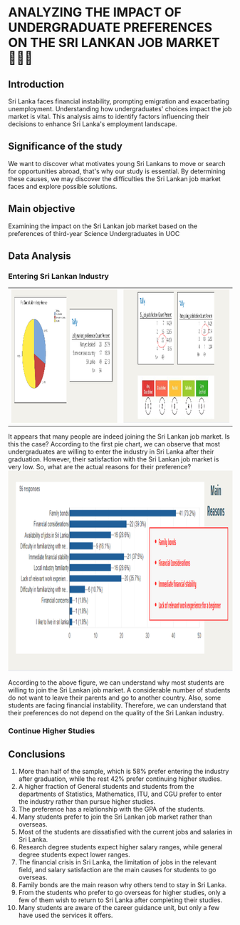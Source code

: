 
# ANALYZING THE  IMPACT OF  UNDERGRADUATE PREFERENCES  ON THE SRI LANKAN  JOB MARKET 👨🏻‍🎓


## Introduction
  
Sri Lanka faces financial instability, prompting emigration and exacerbating unemployment. Understanding how undergraduates' choices impact the job market is vital. This analysis aims to identify factors influencing their decisions to enhance Sri Lanka's employment landscape.

## Significance of the study


We want to discover what motivates young Sri Lankans to move or search for opportunities abroad, that's why our study is essential. By determining these causes, we may discover the difficulties the Sri Lankan job market faces and explore possible solutions.


## Main objective

Examining the impact on the Sri Lankan job market based on the preferences of third-year Science Undergraduates in UOC

## Data Analysis
   ### Entering Sri Lankan Industry
  <table>
  <tr>
    <td><img src="Images/sl_industry 1.png" width=750 height=300></td>
    <td><img src="Images/sl_industry2.png" width=750 height=300></td>  
  </tr>
</table>  

It appears that many people are indeed joining the Sri Lankan job market. Is this the case? According to the first pie chart, we can observe that most undergraduates are willing to enter the industry in Sri Lanka after their graduation. However, their satisfaction with the Sri Lankan job market is very low. So, what are the actual reasons for their preference?
<img src="Images/sl_reasons.png" width=750 height=450>

According to the above figure, we can understand why most students are willing to join the Sri Lankan job market. A considerable number of students do not want to leave their parents and go to another country. Also, some students are facing financial instability. Therefore, we can understand that their preferences do not depend on the quality of the Sri Lankan industry.

   ### Continue Higher Studies
   



## Conclusions
  1. More than half of the sample, which is 58% prefer entering the industry after graduation, while the rest 42% prefer continuing higher studies.
  2. A higher fraction of General students and students from the departments of Statistics, Mathematics, ITU, and CGU prefer to enter the industry rather than pursue higher studies.
  3. The preference has a relationship with the GPA of the students.
  4. Many students prefer to join the Sri Lankan job market rather than overseas.
  5. Most of the students are dissatisfied with the current jobs and salaries in Sri Lanka.
  6. Research degree students expect higher salary ranges, while general degree students expect lower ranges.
  7. The financial crisis in Sri Lanka, the limitation of jobs in the relevant field, and salary satisfaction are the main causes for students to go overseas.
  8. Family bonds are the main reason why others tend to stay in Sri Lanka.
  9. From the students who prefer to go overseas for higher studies, only a few of them wish to return to Sri Lanka after completing their studies.
  10. Many students are aware of the career guidance unit, but only a few have used the services it offers.
